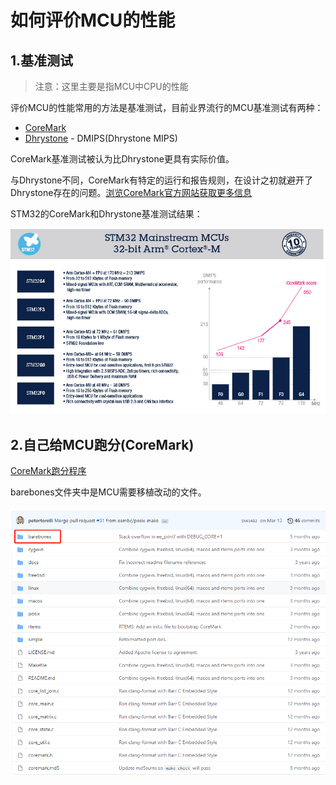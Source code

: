 # 如何评价MCU的性能

## 1.基准测试

> 注意：这里主要是指MCU中CPU的性能

评价MCU的性能常用的方法是基准测试，目前业界流行的MCU基准测试有两种：

* [CoreMark](https://www.eembc.org/coremark/)
* [Dhrystone](https://www.eembc.org/techlit/datasheets/dhrystone_wp.pdf) - DMIPS(Dhrystone MIPS)

CoreMark基准测试被认为比Dhrystone更具有实际价值。

与Dhrystone不同，CoreMark有特定的运行和报告规则，在设计之初就避开了Dhrystone存在的问题。[浏览CoreMark官方网站获取更多信息](https://www.eembc.org/coremark/)

STM32的CoreMark和Dhrystone基准测试结果：

![](image/stm32mainstream_benchmark.jpg)


## 2.自己给MCU跑分(CoreMark)

[CoreMark跑分程序](https://github.com/eembc/coremark)

barebones文件夹中是MCU需要移植改动的文件。

![](image/coremark.png)


